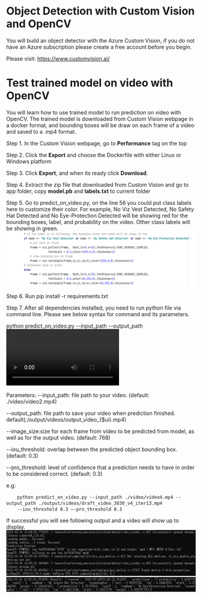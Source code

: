 # Object Detection with Custom Vision and OpenCV
You will build an object detector with the Azure Custom Vision, if you do not have an Azure subscription please
create a free account before you begin.

Please visit: https://www.customvision.ai/

# Test trained model on video with OpenCV
You will learn how to use trained model to run prediction on video with OpenCV. 
The trained model is downloaded from Custom Vision webpage in a docker format, 
and bounding boxes will be draw on each frame of a video and saved to a .mp4 format. 

Step 1. In the Custom Vision webpage, go to <b>Performance</b> tag on the top

Step 2. Click the <b>Export</b> and choose the Dockerfile with either Linux or Windows platform

Step 3. Click <b>Export</b>, and when its ready click <b>Download</b>.

Step 4. Extract the zip file that downloaded from Custom Vision and go to app folder, 
copy <b>model.pb</b> and <b>labels.txt</b> to current folder

Step 5. Go to predict_on_video.py, on the line 56 you could put class labels here to customize their color.
For example, No Viz Vest Detected, No Safety Hat Detected and No Eye-Protection Detected will 
be showing red for the bounding boxes, label, and probability on the video. Other class labels will be showing in green.  
![Screenshot](./img/Picture1.png)

Step 6. Run pip install -r requirements.txt

Step 7. After all dependencies installed, you need to run python file via command line. 
Please see below syntax for command and its parameters.

python predict_on_video.py --input_path <your video path> --output_path <video output path> 
--image_size <your desired image size, default is 768> --iou_threshold<float> 
–-pro_threshold<float>

Parameters:
--input_path: file path to your video.
(default: ./video/video2.mp4)

--output_path: file path to save your video when prediction finished. default(./output/videos/output_video_{$ui}.mp4)

--image_size:size for each frame from video to be predicted from model, as well as for the output video.
(default: 768)

--iou_threshold: overlap between the predicted object bounding box. 
(default: 0.3)

--pro_threshold: level of confidence that a prediction needs to have in order to be considered correct.
(default: 0.3)

e.g:

        python predict_on_video.py --input_path ./video/video4.mp4 --output_path ./output/videos/draft_video_3030_v4_iter13.mp4
        --iou_threshold 0.3 –-pro_threshold 0.3
        
If successful you will see following output and a video will show up to display.   
![Screenshot](./img/Picture2.png)
![Screenshot](./img/Picture3.png)




